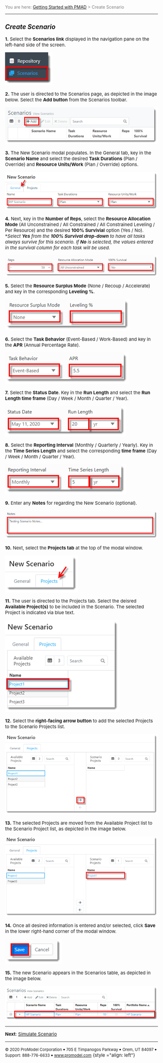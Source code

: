 ﻿
<span style="color:grey">
<span style="font-size:14px">

You are here: [Getting Started with PMAD](C:/_git/ProModelAutodeskEdition/PorfolioSimulator.Help/wwwroot/Help/Docs/GettingStarted/GettingStarted.md) > Create Scenario

</span>
</span></span>

---

## _**Create Scenario**_
<span style="font-size:15px">

**1.** Select the **Scenarios link** displayed in the navigation pane on the left-hand side of the screen.  

![Scenarios Link](ScenariosLink.png "Navigation Pane")

**2.** The user is directed to the Scenarios page, as depicted in the image below. Select the **Add button** from the Scenarios toolbar.

![Add Scenario](AddScenario.png "Scenarios Table - Add Scenario")

**3.** The New Scenario modal populates. In the General tab, key in the **Scenario Name** and select the desired **Task Durations** (Plan / Override) and **Resource Units/Work** (Plan / Override) options.

![New Scenario](GeneralTab.png "New Scenario Modal - General Tab")

**4.** Next, key in the **Number of Reps**, select the **Resource Allocation Mode** (All Unconstrained / All Constrained / All Constrained Leveling / Per Resource) and the desired **100% Survivial** option (Yes / No). **Select **Yes** from the **100% Survival drop-down** to have all tasks always survive for this scenario. If  **No** is selected, the values entered in the survival column for each task will be used.*

![Survival](Reps.png "New Scenario Modal - General Tab")

**5.** Select the **Resource Surplus Mode** (None / Recoup / Accelerate) and key in the corresponding **Leveling %**. 

![Surplus Mode](SurplusMode.png "New Scenario Modal - General Tab")

**6.** Select the **Task Behavior** (Event-Based / Work-Based) and key in the **APR** (Annual Percentage Rate).

![Task Duration](TaskBehavior.png "New Scenario Modal - General Tab")

**7.** Select the **Status Date**. Key in the **Run Length** and select the **Run Length time frame** (Day / Week / Month / Quarter / Year).

![Status Date](StatusDate.png "New Scenario Modal - General Tab")

**8.** Select the **Reporting Interval** (Monthly / Quarterly / Yearly). Key in the **Time Series Length** and select the corresponding **time frame** (Day / Week / Month / Quarter / Year).

![Reporting](ReportingInterval.png "New Scenario Modal - General Tab")

**9.** Enter any **Notes** for regarding the New Scenario (optional).

![Notes](Notes.png "New Scenario Modal - General Tab")

**10.** Next, select the **Projects tab** at the top of the modal window.

![Projects](ProjectsTab.png "New Scenario Modal - Projects Tab")

**11.** The user is directed to the Projects tab. Select the deisred **Available Project(s)** to be included in the Scenario. The selected Project is indicated via blue text.

![Available Projects](SelectProject.png "New Scenario Modal - Projects Tab")

**12.** Select the **right-facing arrow button** to add the selected Projects to the Scenario Projects list.

![Arrow](Arrow.png "New Scenario Modal - Projects Tab")

**13.** The selected Projects are moved from the Available Project list to the Scenario Project list, as depicted in the image below.

![Scenario Projects](ScenarioProjects.png "New Scenario Modal - Projects Tab")

**14.** Once all desired information is entered and/or selected, click **Save** in the lower right-hand corner of the modal window.

![Save](Save.png "New Scenario Modal")

**15.** The new Scenario appears in the Scenarios table, as depicted in the image below.

![Scenario Added](ScenarioAdded.png "Updated Scenarios Table")

---

**Next**: [Simulate Scenario](C:/_git/ProModelAutodeskEdition/PorfolioSimulator.Help/wwwroot/Help/Docs/GettingStarted/RunScenario/RunScenario.md)
</span>


---
<span style="font-size:13px"> &copy; 2020 ProModel Corporation ![dot](dot1.png) 705 E Timpanogos Parkway ![dot](dot1.png) Orem, UT 84097 ![dot](dot1.png) Support: 888-776-6633 ![dot](dot1.png) www.promodel.com</span> {style ="align: left"}

